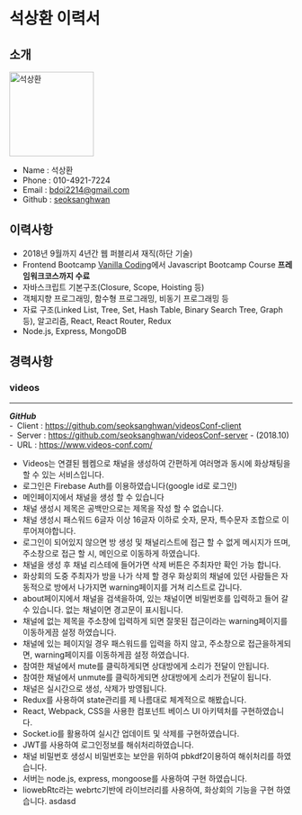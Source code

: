 # 석상환 **이력서** 

## 소개 
<img src="https://github.com/seoksanghwan/seoksanghwa-resume/blob/master/%E1%84%89%E1%85%A5%E1%86%A8%E1%84%89%E1%85%A1%E1%86%BC%E1%84%92%E1%85%AA%E1%86%AB.jpg?raw=true" alt="석상환" width="150" />

- Name : 석상환
- Phone : 010-4921-7224
- Email : [bdoi2214@gmail.com](mailto:bdoi2214@gmail.com)
- Github : [seoksanghwan](https://github.com/seoksanghwan?tab=repositories)

## 이력사항
- 2018년 9월까지 4년간 웹 퍼블리셔 재직(하단 기술)
- Frontend Bootcamp [Vanilla Coding](https://www.vanillacoding.co/)에서 Javascript Bootcamp Course **프레임워크코스까지 수료**
- 자바스크립트 기본구조(Closure, Scope, Hoisting 등)
- 객체지향 프로그래밍, 함수형 프로그래밍, 비동기 프로그래밍 등
- 자료 구조(Linked List, Tree, Set, Hash Table, Binary Search Tree, Graph 등), 알고리즘, React, React Router, Redux
- Node.js, Express, MongoDB

## 경력사항

### videos
* * *
***GitHub*** <br />
- Client : <https://github.com/seoksanghwan/videosConf-client><br />
- Server : <https://github.com/seoksanghwan/videosConf-server> - (2018.10)<br />
- URL : <https://www.videos-conf.com/><br />

* Videos는 연결된 웹켐으로 채널을 생성하여 간편하게 여러명과 동시에 화상채팅을 할 수 있는 서비스입니다.
* 로그인은 Firebase Auth를 이용하였습니다(google id로 로그인)
* 메인페이지에서 채널을 생성 할 수 있습니다
* 채널 생성시 제목은 공백만으로는 제목을 작성 할 수 없습니다.
* 채널 생성시 패스워드 6글자 이상 16글자 이하로 숫자, 문자, 특수문자 조합으로 이루어져야합니다.
* 로그인이 되어있지 않으면 방 생성 및 채널리스트에 접근 할 수 없게 메시지가 뜨며, 주소창으로 접근 할 시, 메인으로 이동하게 하였습니다.
* 채널을 생성 후 채널 리스테에 들어가면 삭제 버튼은 주최자만 확인 가능 합니다.
* 화상회의 도중 주최자가 방을 나가 삭제 할 경우 화상회의 채널에 있던 사람들은 자동적으로 방에서 나가지면 warning페이지를 거쳐 리스트로 갑니다.
* about페이지에서 채널을 검색을하여, 있는 채널이면 비밀번호를 입력하고 들어 갈 수 있습니다. 없는 채널이면 경고문이 표시됩니다.
* 채널에 없는 제목을 주소창에 입력하게 되면 잘못된 접근이라는 warning페이지를 이동하게끔 설정 하였습니다.
* 채널에 있는 페이지일 경우 패스워드를 입력을 하지 않고, 주소창으로 접근을하게되면, warning페이지를 이동하게끔 설정 하였습니다.
* 참여한 채널에서 mute를 클릭하게되면 상대방에게 소리가 전달이 안됩니다.
* 참여한 채널에서 unmute를 클릭하게되면 상대방에게 소리가 전달이 됩니다.
* 채널은 실시간으로 생성, 삭제가 방영됩니다.
* Redux를 사용하여 state관리를 제 나름대로 체계적으로 해봤습니다.
* React, Webpack, CSS을 사용한 컴포넌트 베이스 UI 아키텍처를 구현하였습니다.
* Socket.io를 활용하여 실시간 업데이트 및 삭제를 구현하였습니다.
* JWT를 사용하여 로그인정보를 해쉬처리하였습니다.
* 채널 비밀번호 생성시 비밀번호는 보안을 위하여 pbkdf2이용하여 해쉬처리를 하였습니다.
* 서버는 node.js, express, mongoose를 사용하여 구현 하였습니다.
* liowebRtc라는 webrtc기반에 라이브러리를 사용하여, 화상회의 기능을 구현 하였습니다.
<samll>asdasd</small>

